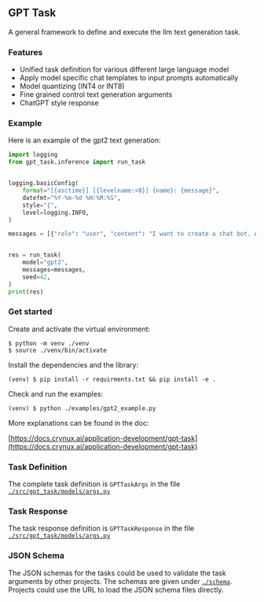 ## GPT Task

A general framework to define and execute the llm text generation task.


### Features

* Unified task definition for various different large language model
* Apply model specific chat templates to input prompts automatically
* Model quantizing (INT4 or INT8)
* Fine grained control text generation arguments
* ChatGPT style response


### Example

Here is an example of the gpt2 text generation:

```python
import logging
from gpt_task.inference import run_task


logging.basicConfig(
    format="[{asctime}] [{levelname:<8}] {name}: {message}",
    datefmt="%Y-%m-%d %H:%M:%S",
    style="{",
    level=logging.INFO,
)

messages = [{"role": "user", "content": "I want to create a chat bot. Any suggestions?"}]


res = run_task(
    model="gpt2",
    messages=messages,
    seed=42,
)
print(res)
```


### Get started

Create and activate the virtual environment:
```shell
$ python -m venv ./venv
$ source ./venv/bin/activate
```

Install the dependencies and the library:
```shell
(venv) $ pip install -r requirments.txt && pip install -e .
```

Check and run the examples:
```shell
(venv) $ python ./examples/gpt2_example.py
```

More explanations can be found in the doc:

[https://docs.crynux.ai/application-development/gpt-task](https://docs.crynux.ai/application-development/gpt-task)

### Task Definition

The complete task definition is `GPTTaskArgs` in the file [```./src/gpt_task/models/args.py```](src/gpt_task/models/args.py)

### Task Response

The task response definition is `GPTTaskResponse` in the file [```./src/gpt_task/models/args.py```](src/gpt_task/models/args.py)

### JSON Schema

The JSON schemas for the tasks could be used to validate the task arguments by other projects.
The schemas are given under [```./schema```](./schema). Projects could use the URL to load the JSON schema files directly.

